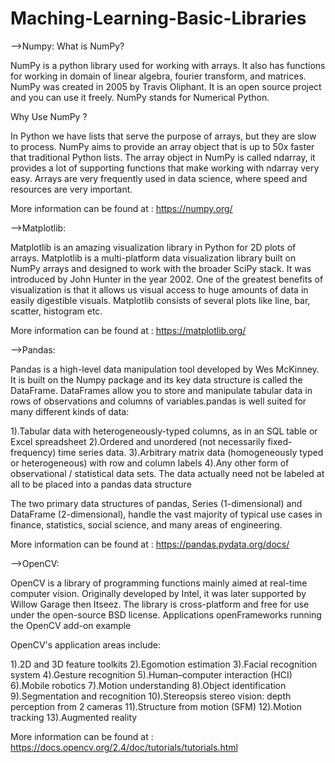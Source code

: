 # Maching-Learning-Basic-Libraries
-->Numpy:
What is NumPy?

NumPy is a python library used for working with arrays.
It also has functions for working in domain of linear algebra, fourier transform, and matrices.
NumPy was created in 2005 by Travis Oliphant. It is an open source project and you can use it freely.
NumPy stands for Numerical Python.

Why Use NumPy ?

In Python we have lists that serve the purpose of arrays, but they are slow to process.
NumPy aims to provide an array object that is up to 50x faster that traditional Python lists.
The array object in NumPy is called ndarray, it provides a lot of supporting functions that make working with ndarray very easy.
Arrays are very frequently used in data science, where speed and resources are very important.

More information can be found at : https://numpy.org/

-->Matplotlib:

Matplotlib is an amazing visualization library in Python for 2D plots of arrays. Matplotlib is a multi-platform data visualization library built on NumPy arrays and designed to work with the broader SciPy stack. It was introduced by John Hunter in the year 2002.
One of the greatest benefits of visualization is that it allows us visual access to huge amounts of data in easily digestible visuals. Matplotlib consists of several plots like line, bar, scatter, histogram etc.

More information can be found at : https://matplotlib.org/

-->Pandas:

Pandas is a high-level data manipulation tool developed by Wes McKinney. It is built on the Numpy package and its key data structure is called the DataFrame. DataFrames allow you to store and manipulate tabular data in rows of observations and columns of variables.pandas is well suited for many different kinds of data:

1).Tabular data with heterogeneously-typed columns, as in an SQL table or Excel spreadsheet
2).Ordered and unordered (not necessarily fixed-frequency) time series data.
3).Arbitrary matrix data (homogeneously typed or heterogeneous) with row and column labels
4).Any other form of observational / statistical data sets. The data actually need not be labeled at all to be placed into a pandas data structure

The two primary data structures of pandas, Series (1-dimensional) and DataFrame (2-dimensional), handle the vast majority of typical use cases in finance, statistics, social science, and many areas of engineering. 

More information can be found at : https://pandas.pydata.org/docs/

-->OpenCV:

OpenCV is a library of programming functions mainly aimed at real-time computer vision. Originally developed by Intel, it was later supported by Willow Garage then Itseez. The library is cross-platform and free for use under the open-source BSD license.
Applications
openFrameworks running the OpenCV add-on example

OpenCV's application areas include:

1).2D and 3D feature toolkits
2).Egomotion estimation
3).Facial recognition system
4).Gesture recognition
5).Human–computer interaction (HCI)
6).Mobile robotics
7).Motion understanding
8).Object identification
9).Segmentation and recognition
10).Stereopsis stereo vision: depth perception from 2 cameras
11).Structure from motion (SFM)
12).Motion tracking
13).Augmented reality

More information can be found at : https://docs.opencv.org/2.4/doc/tutorials/tutorials.html
